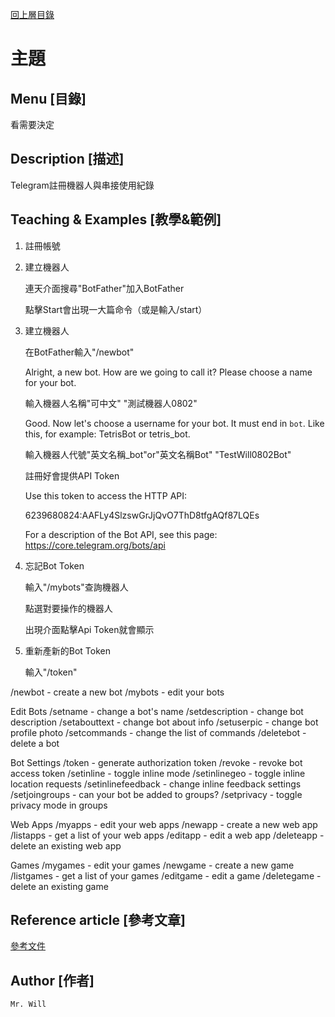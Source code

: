 [回上層目錄](../README.md)

# 主題

## **Menu [目錄]**
看需要決定

## **Description [描述]**
Telegram註冊機器人與串接使用紀錄

## **Teaching & Examples [教學&範例]**
1. 註冊帳號

2. 建立機器人

    連天介面搜尋"BotFather"加入BotFather

    點擊Start會出現一大篇命令（或是輸入/start）

3. 建立機器人

    在BotFather輸入"/newbot"
    
    Alright, a new bot. How are we going to call it? Please choose a name for your bot.

    輸入機器人名稱"可中文"
    "測試機器人0802"

    Good. Now let's choose a username for your bot. It must end in `bot`. Like this, for example: TetrisBot or tetris_bot.

    輸入機器人代號"英文名稱_bot"or"英文名稱Bot"
    "TestWill0802Bot"

    註冊好會提供API Token

    Use this token to access the HTTP API:

    6239680824:AAFLy4SlzswGrJjQvO7ThD8tfgAQf87LQEs

    For a description of the Bot API, see this page: https://core.telegram.org/bots/api


4. 忘記Bot Token

    輸入"/mybots"查詢機器人

    點選對要操作的機器人

    出現介面點擊Api Token就會顯示

5. 重新產新的Bot Token

    輸入"/token"





/newbot - create a new bot
/mybots - edit your bots

Edit Bots
/setname - change a bot's name
/setdescription - change bot description
/setabouttext - change bot about info
/setuserpic - change bot profile photo
/setcommands - change the list of commands
/deletebot - delete a bot

Bot Settings
/token - generate authorization token
/revoke - revoke bot access token
/setinline - toggle inline mode
/setinlinegeo - toggle inline location requests
/setinlinefeedback - change inline feedback settings
/setjoingroups - can your bot be added to groups?
/setprivacy - toggle privacy mode in groups

Web Apps
/myapps - edit your web apps
/newapp - create a new web app
/listapps - get a list of your web apps
/editapp - edit a web app
/deleteapp - delete an existing web app

Games
/mygames - edit your games
/newgame - create a new game
/listgames - get a list of your games
/editgame - edit a game
/deletegame - delete an existing game


## **Reference article [參考文章]**
[參考文件](網址)

## **Author [作者]**
`Mr. Will`

